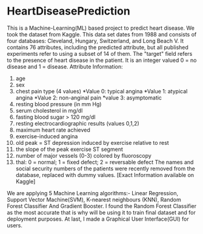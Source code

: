 # HeartDiseasePrediction
This is a Machine-Learning(ML) based project to predict heart disease.
We took the dataset from Kaggle.
This data set dates from 1988 and consists of four databases: Cleveland, Hungary, Switzerland, and Long Beach V. It contains 76 attributes, including the predicted attribute, but all published experiments refer to using a subset of 14 of them. The "target" field refers to the presence of heart disease in the patient. It is an integer valued 0 = no disease and 1 = disease.
Attribute Information:
1. age
2. sex
3. chest pain type (4 values)
   *Value 0: typical angina
   *Value 1: atypical angina
   *Value 2: non-anginal pain
   *value 3: asymptomatic
4. resting blood pressure (in mm Hg)
5. serum cholesterol in mg/dl
6. fasting blood sugar > 120 mg/dl
7. resting electrocardiographic results (values 0,1,2)
8. maximum heart rate achieved
9. exercise-induced angina
10. old peak = ST depression induced by exercise relative to rest
11. the slope of the peak exercise ST segment
12. number of major vessels (0-3) colored by fluoroscopy
13. thal: 0 = normal; 1 = fixed defect; 2 = reversable defect
The names and social security numbers of the patients were recently removed from the database, replaced with dummy values. [Exact Information available on Kaggle]




We are applying 5 Machine Learning algorithms:- Linear Regression, Support Vector Machine(SVM), K-nearest neighbours (KNN), Random Forest Classifier And Gradient Booster. I found the Random Forest Classifier as the most accurate that is why will be using it to train final dataset and for deployment purposes.
At last, I made a Graphical User Interface(GUI) for users.
